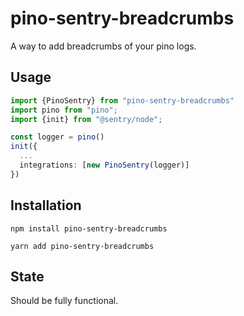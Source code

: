 # pino-sentry-breadcrumbs

A way to add breadcrumbs of your pino logs.

## Usage

```typescript
import {PinoSentry} from "pino-sentry-breadcrumbs"
import pino from "pino";
import {init} from "@sentry/node";

const logger = pino()
init({
  ...
  integrations: [new PinoSentry(logger)]
})
```

## Installation
`npm install pino-sentry-breadcrumbs`

`yarn add pino-sentry-breadcrumbs`

## State
Should be fully functional.
